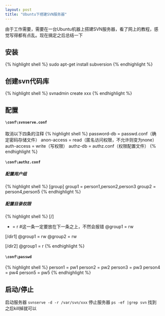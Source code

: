 ```yaml
---
layout: post
title: "Ubuntu下搭建SVN服务器"
---
```


由于工作需要，需要在一台Ubuntu机器上搭建SVN服务器，看了网上的教程，感觉写得都有点乱。现在搞定之后总结一下

## 安装 ##
{% highlight shell %}
sudo apt-get install subversion
{% endhighlight %}

## 创建svn代码库 ##
{% highlight shell %}
svnadmin create xxx
{% endhighlight %}

## 配置 ##

#### ```\conf\svnserve.conf``` ####

取消以下四条的注释
{% highlight shell %}
password-db = passwd.conf（确定密码存储文件）
anon-access = read（匿名访问权限，不允许则变为none）
auth-access = write（写权限）
authz-db = authz.conf（权限配置文件）
{% endhighlight %}

#### ```\conf\authz.conf``` ####

##### 配置用户组

{% highlight shell %}
[group]
group1 = person1,person2,person3
group2 = person4,person5
{% endhighlight %}

##### 配置目录权限

{% highlight shell %}
[/]
* = r     #这一条一定要放在下一条之上，不然会报错
@group1 = rw

[/dir1]
@group1 = rw
@group2 = rw

[/dir2]
@group1 = r
{% endhighlight %}

#### ```\conf\passwd``` ####
{% highlight shell %}
person1 = pw1
person2 = pw2
person3 = pw3
person4 = pw4
person5 = pw5
{% endhighlight %}

## 启动/停止 ##
启动服务器 ```svnserve -d -r /var/svn/xxx```
停止服务器 ```ps -ef |grep svn``` 找到之后kill掉就可以

